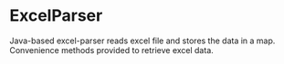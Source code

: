 # ExcelParser

Java-based excel-parser reads excel file and stores the data in a map. Convenience methods provided to retrieve excel data.
